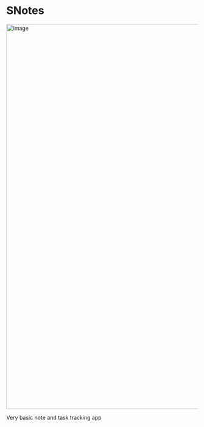 # SNotes

<img width="800" height="1012" alt="image" src="https://github.com/user-attachments/assets/e53af8e5-fd5d-43cc-83ca-e981aecda080" />

Very basic note and task tracking app
